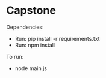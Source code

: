 # Capstone


Dependencies:
- Run: pip install -r requirements.txt
- Run: npm install


To run:
- node main.js
